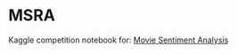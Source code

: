 # MSRA
Kaggle competition notebook for:
<a href="https://www.kaggle.com/c/movie-review-sentiment-analysis-kernels-only">Movie Sentiment Analysis</a>



